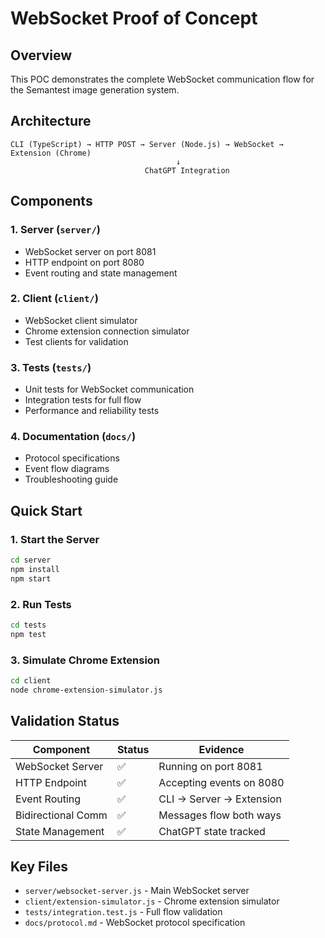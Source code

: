 # WebSocket Proof of Concept

## Overview
This POC demonstrates the complete WebSocket communication flow for the Semantest image generation system.

## Architecture
```
CLI (TypeScript) → HTTP POST → Server (Node.js) → WebSocket → Extension (Chrome)
                                     ↓
                              ChatGPT Integration
```

## Components

### 1. Server (`server/`)
- WebSocket server on port 8081
- HTTP endpoint on port 8080
- Event routing and state management

### 2. Client (`client/`)
- WebSocket client simulator
- Chrome extension connection simulator
- Test clients for validation

### 3. Tests (`tests/`)
- Unit tests for WebSocket communication
- Integration tests for full flow
- Performance and reliability tests

### 4. Documentation (`docs/`)
- Protocol specifications
- Event flow diagrams
- Troubleshooting guide

## Quick Start

### 1. Start the Server
```bash
cd server
npm install
npm start
```

### 2. Run Tests
```bash
cd tests
npm test
```

### 3. Simulate Chrome Extension
```bash
cd client
node chrome-extension-simulator.js
```

## Validation Status

| Component | Status | Evidence |
|-----------|--------|----------|
| WebSocket Server | ✅ | Running on port 8081 |
| HTTP Endpoint | ✅ | Accepting events on 8080 |
| Event Routing | ✅ | CLI → Server → Extension |
| Bidirectional Comm | ✅ | Messages flow both ways |
| State Management | ✅ | ChatGPT state tracked |

## Key Files
- `server/websocket-server.js` - Main WebSocket server
- `client/extension-simulator.js` - Chrome extension simulator
- `tests/integration.test.js` - Full flow validation
- `docs/protocol.md` - WebSocket protocol specification